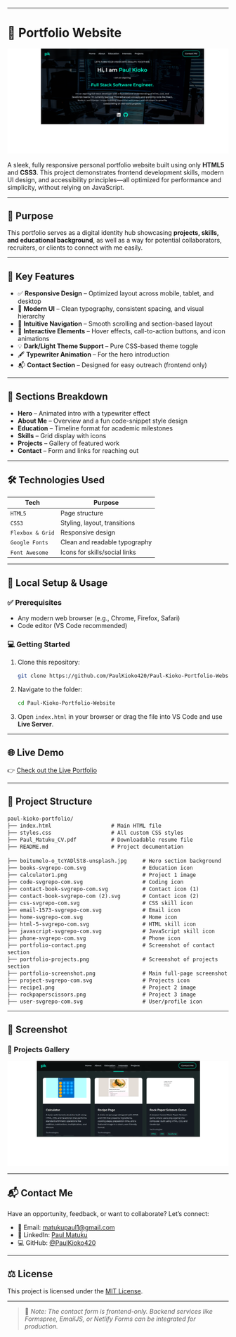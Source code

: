 
---

# 🚀 Portfolio Website

![Portfolio Screenshot](portfolio-screenshot.png)

A sleek, fully responsive personal portfolio website built using only **HTML5** and **CSS3**. This project demonstrates frontend development skills, modern UI design, and accessibility principles—all optimized for performance and simplicity, without relying on JavaScript.

---

## 🎯 Purpose

This portfolio serves as a digital identity hub showcasing **projects, skills, and educational background**, as well as a way for potential collaborators, recruiters, or clients to connect with me easily.

---

## 🌟 Key Features

* ✅ **Responsive Design** – Optimized layout across mobile, tablet, and desktop
* 🎨 **Modern UI** – Clean typography, consistent spacing, and visual hierarchy
* 🧭 **Intuitive Navigation** – Smooth scrolling and section-based layout
* 🧠 **Interactive Elements** – Hover effects, call-to-action buttons, and icon animations
* 💡 **Dark/Light Theme Support** – Pure CSS-based theme toggle
* 🖋️ **Typewriter Animation** – For the hero introduction
* 📬 **Contact Section** – Designed for easy outreach (frontend only)

---

## 📁 Sections Breakdown

* **Hero** – Animated intro with a typewriter effect
* **About Me** – Overview and a fun code-snippet style design
* **Education** – Timeline format for academic milestones
* **Skills** – Grid display with icons
* **Projects** – Gallery of featured work
* **Contact** – Form and links for reaching out

---

## 🛠️ Technologies Used

| Tech             | Purpose                       |
| ---------------- | ----------------------------- |
| `HTML5`          | Page structure                |
| `CSS3`           | Styling, layout, transitions  |
| `Flexbox & Grid` | Responsive design             |
| `Google Fonts`   | Clean and readable typography |
| `Font Awesome`   | Icons for skills/social links |

---

## 🧪 Local Setup & Usage

### ✅ Prerequisites

* Any modern web browser (e.g., Chrome, Firefox, Safari)
* Code editor (VS Code recommended)

### 💻 Getting Started

1. Clone this repository:

   ```bash
   git clone https://github.com/PaulKioko420/Paul-Kioko-Portfolio-Website.git
   ```
2. Navigate to the folder:

   ```bash
   cd Paul-Kioko-Portfolio-Website
   ```
3. Open `index.html` in your browser or drag the file into VS Code and use **Live Server**.

---

## 🌐 Live Demo

👉 [Check out the Live Portfolio]( https://paulkioko420.github.io/paul-kioko-portfolio-website/) 

---

## 🧬 Project Structure

```
paul-kioko-portfolio/
├── index.html                   # Main HTML file
├── styles.css                   # All custom CSS styles
├── Paul_Matuku_CV.pdf           # Downloadable resume file
├── README.md                    # Project documentation

├── boitumelo-o_tcYADlSt8-unsplash.jpg     # Hero section background
├── books-svgrepo-com.svg                  # Education icon
├── calculator1.png                        # Project 1 image
├── code-svgrepo-com.svg                   # Coding icon
├── contact-book-svgrepo-com.svg           # Contact icon (1)
├── contact-book-svgrepo-com (2).svg       # Contact icon (2)
├── css-svgrepo-com.svg                    # CSS skill icon
├── email-1573-svgrepo-com.svg             # Email icon
├── home-svgrepo-com.svg                   # Home icon
├── html-5-svgrepo-com.svg                 # HTML skill icon
├── javascript-svgrepo-com.svg             # JavaScript skill icon
├── phone-svgrepo-com.svg                  # Phone icon
├── portfolio-contact.png                  # Screenshot of contact section
├── portfolio-projects.png                 # Screenshot of projects section
├── portfolio-screenshot.png               # Main full-page screenshot
├── project-svgrepo-com.svg                # Projects icon
├── recipe1.png                            # Project 2 image
├── rockpaperscissors.png                  # Project 3 image
├── user-svgrepo-com.svg                   # User/profile icon

```

---

## 📸 Screenshot

### 🧰 Projects Gallery

![Projects](portfolio-projects.png)

---

## 📬 Contact Me

Have an opportunity, feedback, or want to collaborate? Let’s connect:

* 📧 Email: [matukupaul1@gmail.com](mailto:matukupaul1@gmail.com)
* 💼 LinkedIn: [Paul Matuku](https://www.linkedin.com/in/paul-matuku-17662533b/)
* 💻 GitHub: [@PaulKioko420](https://github.com/PaulKioko420)

---

## ⚖️ License

This project is licensed under the [MIT License](LICENSE).

---

> 🔖 *Note: The contact form is frontend-only. Backend services like Formspree, EmailJS, or Netlify Forms can be integrated for production.*



